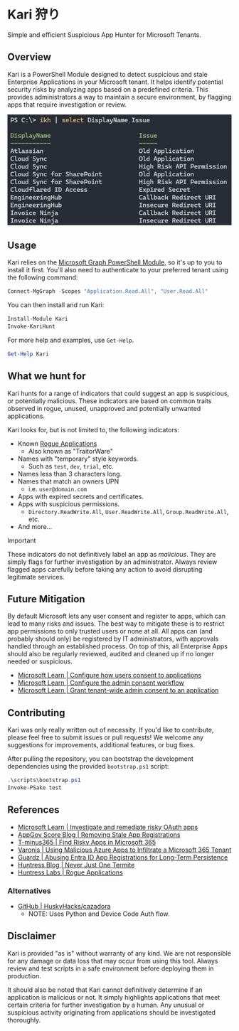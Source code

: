 # Kari 狩り

Simple and efficient Suspicious App Hunter for Microsoft Tenants.

## Overview

Kari is a PowerShell Module designed to detect suspicious and stale Enterprise Applications in your Microsoft tenant. It helps identify potential security risks by analyzing apps based on a predefined criteria. This provides administrators a way to maintain a secure environment, by flagging apps that require investigation or review.

![Output example](.github/images/example.png)

## Usage

Kari relies on the [Microsoft Graph PowerShell Module](https://learn.microsoft.com/en-us/powershell/microsoftgraph/installation), so it's up to you to install it first. You'll also need to authenticate to your preferred tenant using the following command:

```powershell
Connect-MgGraph -Scopes "Application.Read.All", "User.Read.All"
```

You can then install and run Kari:

```powershell
Install-Module Kari
Invoke-KariHunt
```

For more help and examples, use `Get-Help`.

```powershell
Get-Help Kari
```

## What we hunt for

Kari hunts for a range of indicators that could suggest an app is suspicious, or potentially malicious. These indicators are based on common traits observed in rogue, unused, unapproved and potentially unwanted applications.

Kari looks for, but is not limited to, the following indicators:

- Known [Rogue Applications](https://huntresslabs.github.io/rogueapps/)
    - Also known as "TraitorWare"
- Names with "temporary" style keywords.
    - Such as `test`, `dev`, `trial`, etc.
- Names less than 3 characters long.
- Names that match an owners UPN
    - i.e. `user@domain.com`
- Apps with expired secrets and certificates.
- Apps with suspicious permissions.
    - `Directory.ReadWrite.All`, `User.ReadWrite.All`, `Group.ReadWrite.All`, etc.
- And more...

> [!IMPORTANT]
> These indicators do not definitively label an app as _malicious_. They are simply flags for further investigation by an administrator.
> Always review flagged apps carefully before taking any action to avoid disrupting legitimate services.

## Future Mitigation

By default Microsoft lets any user consent and register to apps, which can lead to many risks and issues. The best way to mitigate these is to restrict app permissions to only trusted users or none at all. All apps can (and probably should only) be registered by IT administrators, with approvals handled through an established process. On top of this, all Enterprise Apps should also be regularly reviewed, audited and cleaned up if no longer needed or suspicious.

- [Microsoft Learn | Configure how users consent to applications](https://learn.microsoft.com/en-us/entra/identity/enterprise-apps/configure-user-consent)
- [Microsoft Learn | Configure the admin consent workflow](https://learn.microsoft.com/en-us/entra/identity/enterprise-apps/configure-admin-consent-workflow)
- [Microsoft Learn | Grant tenant-wide admin consent to an application](https://learn.microsoft.com/en-us/entra/identity/enterprise-apps/grant-admin-consent)

## Contributing

Kari was only really written out of necessity. If you'd like to contribute, please feel free to submit issues or pull requests! We welcome any suggestions for improvements, additional features, or bug fixes.

After pulling the repository, you can bootstrap the development dependencies using the provided `bootstrap.ps1` script:

```powershell
.\scripts\bootstrap.ps1
Invoke-PSake test
```

## References

- [Microsoft Learn | Investigate and remediate risky OAuth apps](https://learn.microsoft.com/en-us/defender-cloud-apps/investigate-risky-oauth)
- [AppGov Score Blog | Removing Stale App Registrations](https://www.appgovscore.com/blog/entra-id-app-registration-enterprise-app-cleanup)
- [T-minus365 | Find Risky Apps in Microsoft 365](https://tminus365.com/find-risky-apps-in-microsoft-365/)
- [Varonis | Using Malicious Azure Apps to Infiltrate a Microsoft 365 Tenant](https://www.varonis.com/blog/using-malicious-azure-apps-to-infiltrate-a-microsoft-365-tenant)
- [Guardz | Abusing Entra ID App Registrations for Long-Term Persistence](https://guardz.com/blog/abusing-entra-id-app-registrations-for-long-term-persistence/)
- [Huntress Blog | Never Just One Termite](https://www.huntress.com/blog/never-just-one-termite-6-months-of-researching-oauth-application-attacks)
- [Huntress Labs | Rogue Applications](https://huntresslabs.github.io/rogueapps/)

### Alternatives

- [GitHub | HuskyHacks/cazadora](https://github.com/HuskyHacks/cazadora)
    - NOTE: Uses Python and Device Code Auth flow.

## Disclaimer

Kari is provided "as is" without warranty of any kind. We are not responsible for any damage or data loss that may occur from using this tool. Always review and test scripts in a safe environment before deploying them in production.

It should also be noted that Kari cannot definitively determine if an application is malicious or not. It simply highlights applications that meet certain criteria for further investigation by a human. Any unusual or suspicious activity originating from applications should be investigated thoroughly.
